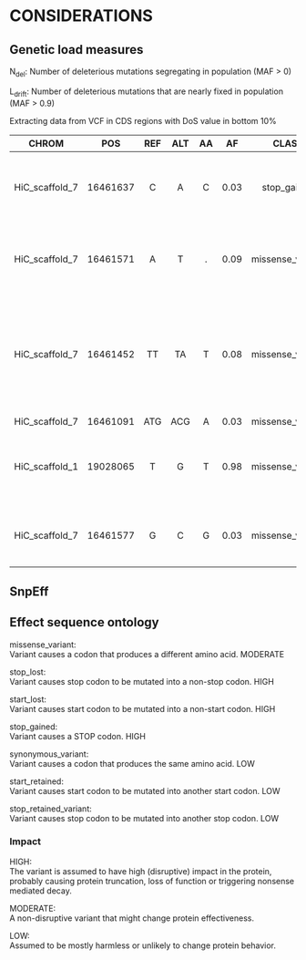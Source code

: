 # CONSIDERATIONS

## Genetic load measures

N<sub>del</sub>: Number of deleterious mutations segregating in population (MAF > 0)

L<sub>drift</sub>: Number of deleterious mutations that are nearly fixed in population (MAF > 0.9)

Extracting data from VCF in CDS regions with DoS value in bottom 10%

| CHROM | POS | REF | ALT | AA | AF | CLASS | |
| :---: | :---: | :---: | :---: | :---: | :---: | :---: | :---: |
| HiC_scaffold_7  | 16461637 | C | A | C | 0.03 | stop_gained | <- Ignored as stop gained is its own category, part of LoF |
| HiC_scaffold_7 | 16461571 | A | T | . | 0.09 | missense_variant | <- Ignored as ancestral allele could not be determined |
| HiC_scaffold_7 | 16461452 | TT | TA | T | 0.08 | missense_variant | <- Assume ancestral state and refence are identical, count towards N<sub>del</sub> as frequency > 0 |
| HiC_scaffold_7 | 16461091 | ATG | ACG | A | 0.03 | missense_variant | <- Ignore? |
| HiC_scaffold_1 | 19028065 | T | G | T | 0.98 | missense_variant | <- Count towards N<sub>del</sub> and L<sub>drift</sub> as frequency > 0.9 |
| HiC_scaffold_7 | 16461577 | G | C | G | 0.03 | missense_variant | <- Count towards N<sub>del</sub> as frequency > 0 |

## SnpEff

## Effect sequence ontology

missense_variant:  
Variant causes a codon that produces a different amino acid. MODERATE

stop_lost:  
Variant causes stop codon to be mutated into a non-stop codon. HIGH

start_lost:  
Variant causes start codon to be mutated into a non-start codon. HIGH

stop_gained:  
Variant causes a STOP codon. HIGH

synonymous_variant:  
Variant causes a codon that produces the same amino acid. LOW

start_retained:  
Variant causes start codon to be mutated into another start codon. LOW

stop_retained_variant:  
Variant causes stop codon to be mutated into another stop codon. LOW

### Impact

HIGH:  
The variant is assumed to have high (disruptive) impact in the protein, probably causing protein truncation, loss of function or triggering nonsense mediated decay.

MODERATE:  
A non-disruptive variant that might change protein effectiveness.

LOW:  
Assumed to be mostly harmless or unlikely to change protein behavior.